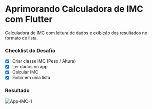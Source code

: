 # Aprimorando Calculadora de IMC com Flutter

Calculadora de IMC com leitura de dados e exibição dos resultados no formato de lista.

### Checklist do Desafio
- [x] Criar classe IMC (Peso / Altura)​
- [x] Ler dados no app​
- [x] Calcular IMC ​
- [x] Exibir em uma lista
      
### Resultado
![App-IMC-1](https://github.com/juscelinomessias/aprimorando-calculadora-imc-flutter/assets/20049294/0210a849-c7ae-4483-b394-ea2a50df099d)